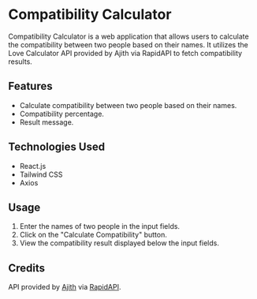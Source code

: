# Compatibility Calculator

Compatibility Calculator is a web application that allows users to calculate the compatibility between two people based on their names. It utilizes the Love Calculator API provided by Ajith via RapidAPI to fetch compatibility results.

## Features

- Calculate compatibility between two people based on their names.
- Compatibility percentage.
- Result message.

## Technologies Used

- React.js
- Tailwind CSS
- Axios

## Usage

1. Enter the names of two people in the input fields.
2. Click on the "Calculate Compatibility" button.
3. View the compatibility result displayed below the input fields.

## Credits

API provided by [Ajith](https://rapidapi.com/user/ajith) via [RapidAPI](https://rapidapi.com/).
